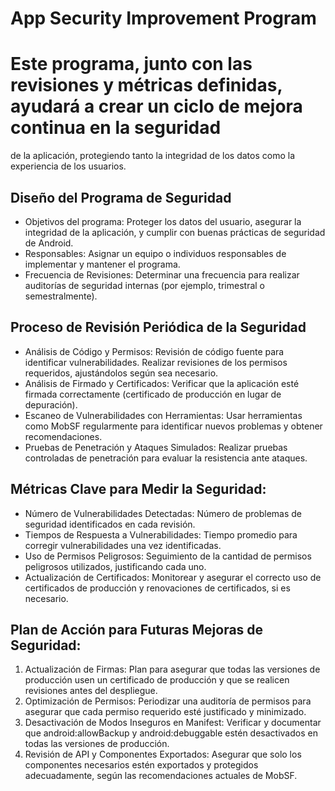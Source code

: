 # App Security Improvement Program

# Este programa, junto con las revisiones y métricas definidas, ayudará a crear un ciclo de mejora continua en la seguridad 
de la aplicación, protegiendo tanto la integridad de los datos como la experiencia de los usuarios.

## Diseño del Programa de Seguridad
- Objetivos del programa: Proteger los datos del usuario, asegurar la integridad de la aplicación, y cumplir con buenas prácticas de seguridad de Android.
- Responsables: Asignar un equipo o individuos responsables de implementar y mantener el programa.
- Frecuencia de Revisiones: Determinar una frecuencia para realizar auditorías de seguridad internas (por ejemplo, trimestral o semestralmente).

## Proceso de Revisión Periódica de la Seguridad
- Análisis de Código y Permisos: Revisión de código fuente para identificar vulnerabilidades. Realizar revisiones de los permisos requeridos, ajustándolos según sea necesario.
- Análisis de Firmado y Certificados: Verificar que la aplicación esté firmada correctamente (certificado de producción en lugar de depuración).
- Escaneo de Vulnerabilidades con Herramientas: Usar herramientas como MobSF regularmente para identificar nuevos problemas y obtener recomendaciones.
- Pruebas de Penetración y Ataques Simulados: Realizar pruebas controladas de penetración para evaluar la resistencia ante ataques.

## Métricas Clave para Medir la Seguridad:
- Número de Vulnerabilidades Detectadas: Número de problemas de seguridad identificados en cada revisión.
- Tiempos de Respuesta a Vulnerabilidades: Tiempo promedio para corregir vulnerabilidades una vez identificadas.
- Uso de Permisos Peligrosos: Seguimiento de la cantidad de permisos peligrosos utilizados, justificando cada uno.
- Actualización de Certificados: Monitorear y asegurar el correcto uso de certificados de producción y renovaciones de certificados, si es necesario.

## Plan de Acción para Futuras Mejoras de Seguridad:
1. Actualización de Firmas: Plan para asegurar que todas las versiones de producción usen un certificado de producción y que se realicen revisiones antes del despliegue.
2. Optimización de Permisos: Periodizar una auditoría de permisos para asegurar que cada permiso requerido esté justificado y minimizado.
3. Desactivación de Modos Inseguros en Manifest: Verificar y documentar que android:allowBackup y android:debuggable estén desactivados en todas las versiones de producción.
4. Revisión de API y Componentes Exportados: Asegurar que solo los componentes necesarios estén exportados y protegidos adecuadamente, según las recomendaciones actuales de MobSF.
